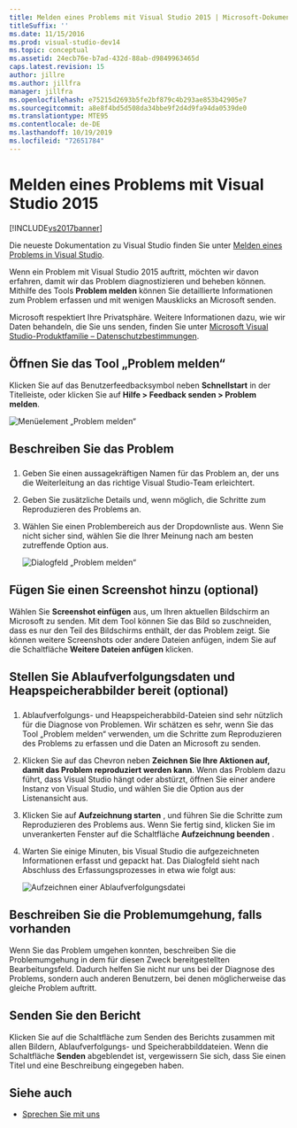 ```yaml
---
title: Melden eines Problems mit Visual Studio 2015 | Microsoft-Dokumentation
titleSuffix: ''
ms.date: 11/15/2016
ms.prod: visual-studio-dev14
ms.topic: conceptual
ms.assetid: 24ecb76e-b7ad-432d-88ab-d9849963465d
caps.latest.revision: 15
author: jillre
ms.author: jillfra
manager: jillfra
ms.openlocfilehash: e75215d2693b5fe2bf879c4b293ae853b42905e7
ms.sourcegitcommit: a8e8f4bd5d508da34bbe9f2d4d9fa94da0539de0
ms.translationtype: MTE95
ms.contentlocale: de-DE
ms.lasthandoff: 10/19/2019
ms.locfileid: "72651784"
---
```

# <a name="how-to-report-a-problem-with-visual-studio-2015"></a>Melden eines Problems mit Visual Studio 2015
[!INCLUDE[vs2017banner](../includes/vs2017banner.md)]

Die neueste Dokumentation zu Visual Studio finden Sie unter [Melden eines Problems in Visual Studio](/visualstudio/ide/how-to-report-a-problem-with-visual-studio).

Wenn ein Problem mit Visual Studio 2015 auftritt, möchten wir davon erfahren, damit wir das Problem diagnostizieren und beheben können.  Mithilfe des Tools **Problem melden** können Sie detaillierte Informationen zum Problem erfassen und mit wenigen Mausklicks an Microsoft senden.

Microsoft respektiert Ihre Privatsphäre. Weitere Informationen dazu, wie wir Daten behandeln, die Sie uns senden, finden Sie unter [Microsoft Visual Studio-Produktfamilie – Datenschutzbestimmungen](https://www.visualstudio.com/dn948229).

## <a name="open-the-report-a-problem-tool"></a>Öffnen Sie das Tool „Problem melden“

Klicken Sie auf das Benutzerfeedbacksymbol neben **Schnellstart** in der Titelleiste, oder klicken Sie auf **Hilfe > Feedback senden > Problem melden**.

![Menüelement „Problem melden“](../ide/media/report-a-problem-menu-item.png "Menüelement „Problem melden“")

## <a name="describe-the-problem"></a>Beschreiben Sie das Problem

### <a name="describe_the_problem"></a>

1. Geben Sie einen aussagekräftigen Namen für das Problem an, der uns die Weiterleitung an das richtige Visual Studio-Team erleichtert.

2. Geben Sie zusätzliche Details und, wenn möglich, die Schritte zum Reproduzieren des Problems an.

3. Wählen Sie einen Problembereich aus der Dropdownliste aus. Wenn Sie nicht sicher sind, wählen Sie die Ihrer Meinung nach am besten zutreffende Option aus.

   ![Dialogfeld „Problem melden“](../ide/media/report-a-problem-dialog.png "Dialogfeld „Problem melden“")

## <a name="provide-a-screenshot-optional"></a>Fügen Sie einen Screenshot hinzu (optional)

Wählen Sie **Screenshot einfügen** aus, um Ihren aktuellen Bildschirm an Microsoft zu senden. Mit dem Tool können Sie das Bild so zuschneiden, dass es nur den Teil des Bildschirms enthält, der das Problem zeigt. Sie können weitere Screenshots oder andere Dateien anfügen, indem Sie auf die Schaltfläche **Weitere Dateien anfügen** klicken.

## <a name="provide-a-trace-and-heap-dump-optional"></a>Stellen Sie Ablaufverfolgungsdaten und Heapspeicherabbilder bereit (optional)

### <a name="provide_a_trace_and_heap_dump"></a>

1. Ablaufverfolgungs- und Heapspeicherabbild-Dateien sind sehr nützlich für die Diagnose von Problemen.   Wir schätzen es sehr, wenn Sie das Tool „Problem melden“ verwenden, um die Schritte zum Reproduzieren des Problems zu erfassen und die Daten an Microsoft zu senden.

2. Klicken Sie auf das Chevron neben **Zeichnen Sie Ihre Aktionen auf, damit das Problem reproduziert werden kann**. Wenn das Problem dazu führt, dass Visual Studio hängt oder abstürzt, öffnen Sie einer andere Instanz von Visual Studio, und wählen Sie die Option aus der Listenansicht aus.

3. Klicken Sie auf **Aufzeichnung starten** , und führen Sie die Schritte zum Reproduzieren des Problems aus. Wenn Sie fertig sind, klicken Sie im unverankerten Fenster auf die Schaltfläche **Aufzeichnung beenden** .

4. Warten Sie einige Minuten, bis Visual Studio die aufgezeichneten Informationen erfasst und gepackt hat. Das Dialogfeld sieht nach Abschluss des Erfassungsprozesses in etwa wie folgt aus:

     ![Aufzeichnen einer Ablaufverfolgungsdatei](../ide/media/record-a-trace-file.png "Aufzeichnen einer Ablaufverfolgungsdatei")

## <a name="describe-the-workaround-if-there-is-one"></a>Beschreiben Sie die Problemumgehung, falls vorhanden

Wenn Sie das Problem umgehen konnten, beschreiben Sie die Problemumgehung in dem für diesen Zweck bereitgestellten Bearbeitungsfeld. Dadurch helfen Sie nicht nur uns bei der Diagnose des Problems, sondern auch anderen Benutzern, bei denen möglicherweise das gleiche Problem auftritt.

## <a name="submit-the-report"></a>Senden Sie den Bericht

Klicken Sie auf die Schaltfläche zum Senden des Berichts zusammen mit allen Bildern, Ablaufverfolgungs- und Speicherabbilddateien. Wenn die Schaltfläche **Senden** abgeblendet ist, vergewissern Sie sich, dass Sie einen Titel und eine Beschreibung eingegeben haben.

## <a name="see-also"></a>Siehe auch

- [Sprechen Sie mit uns](../ide/talk-to-us.md)
